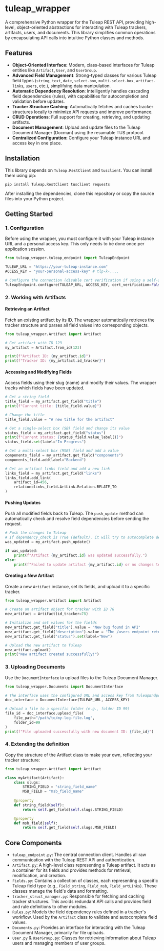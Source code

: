 # tuleap_wrapper

A comprehensive Python wrapper for the Tuleap REST API, providing high-level, object-oriented abstractions for interacting with Tuleap trackers, artifacts, users, and documents. This library simplifies common operations by encapsulating API calls into intuitive Python classes and methods.

## Features

*   **Object-Oriented Interface**: Modern, class-based interfaces for Tuleap entities like `Artifact`, `User`, and `UserGroup`.
*   **Advanced Field Management**: Strong-typed classes for various Tuleap field types (`string`, `text`, `date`, `select-box`, `multi-select-box`, `artifact-links`, `users`, etc.), simplifying data manipulation.
*   **Automatic Dependency Resolution**: Intelligently handles cascading field dependencies (rules), with capabilities for autocompletion and validation before updates.
*   **Tracker Structure Caching**: Automatically fetches and caches tracker structures locally to minimize API requests and improve performance.
*   **CRUD Operations**: Full support for creating, retrieving, and updating artifacts.
*   **Document Management**: Upload and update files to the Tuleap Document Manager (Docman) using the resumable TUS protocol.
*   **Centralized Configuration**: Configure your Tuleap instance URL and access key in one place.

## Installation

This library depends on `Tuleap.RestClient` and `tusclient`. You can install them using pip:

```shell
pip install Tuleap.RestClient tusclient requests
```

After installing the dependencies, clone this repository or copy the source files into your Python project.

## Getting Started

### 1. Configuration

Before using the wrapper, you must configure it with your Tuleap instance URL and a personal access key. This only needs to be done once per application session.

```python
from tuleap_wrapper.tuleap_endpoint import TuleapEndpoint

TULEAP_URL = "https://your-tuleap-instance.com"
ACCESS_KEY = "your-personal-access-key" # tlp-k-....

# Configure the connection (disable cert verification if using a self-signed certificate)
TuleapEndpoint.configure(TULEAP_URL, ACCESS_KEY, cert_verification=False)
```

### 2. Working with Artifacts

#### Retrieving an Artifact

Fetch an existing artifact by its ID. The wrapper automatically retrieves the tracker structure and parses all field values into corresponding objects.

```python
from tuleap_wrapper.Artifact import Artifact

# Get artifact with ID 123
my_artifact = Artifact.from_id(123)

print(f"Artifact ID: {my_artifact.id}")
print(f"Tracker ID: {my_artifact.id_tracker}")
```

#### Accessing and Modifying Fields

Access fields using their slug (name) and modify their values. The wrapper tracks which fields have been updated.

```python
# Get a string field
title_field = my_artifact.get_field("title")
print(f"Current title: {title_field.value}")

# Change the title
title_field.value = "A new title for the artifact"

# Get a single-select box (SB) field and change its value
status_field = my_artifact.get_field("status")
print(f"Current status: {status_field.value_label()}")
status_field.set(label="In Progress")

# Get a multi-select box (MSB) field and add a value
components_field = my_artifact.get_field("components")
components_field.add(label="Backend")

# Get an artifact links field and add a new link
links_field = my_artifact.get_field("links")
links_field.add_link(
    artifact_id=456,
    relation=links_field.ArtLink.Relation.RELATE_TO
)
```

#### Pushing Updates

Push all modified fields back to Tuleap. The `push_update` method can automatically check and resolve field dependencies before sending the request.

```python
# Push the changes to Tuleap
# If dependency_check is True (default), it will try to autocomplete dependent fields.
was_updated = my_artifact.push_update()

if was_updated:
    print(f"Artifact {my_artifact.id} was updated successfully.")
else:
    print(f"Failed to update artifact {my_artifact.id} or no changes to push.")
```

#### Creating a New Artifact

Create a new `Artifact` instance, set its fields, and upload it to a specific tracker.

```python
from tuleap_wrapper.Artifact import Artifact

# Create an artifact object for tracker with ID 78
new_artifact = Artifact(id_tracker=78)

# Initialize and set values for the fields
new_artifact.get_field("title").value = "New bug found in API"
new_artifact.get_field("description").value = "The /users endpoint returns a 500 error."
new_artifact.get_field("status").set(label="New")

# Upload the new artifact to Tuleap
new_artifact.upload()
print("New artifact created successfully!")
```

### 3. Uploading Documents

Use the `DocumentInterface` to upload files to the Tuleap Document Manager.

```python
from tuleap_wrapper.Documents import DocumentInterface

# The interface uses the configured URL and access key from TuleapEndpoint
doc_interface = DocumentInterface(TULEAP_URL, ACCESS_KEY)

# Upload a file to a specific folder (e.g., folder ID 99)
file_id = doc_interface.upload_file(
    file_path="/path/to/my-log-file.log",
    folder_id=99
)
print(f"File uploaded successfully with new document ID: {file_id}")
```

### 4. Extending the definition

Copy the structure of the Artifact class to make your own, reflecting your tracker structure:

```python
from tuleap_wrapper.Artifact import Artifact

class myArtifact(Artifact):
    class slugs:
        STRING_FIELD = "string_field_name"
        MSB_FIELD = "msb_field_name"
        
    @property
    def string_field(self):
        return self.get_field(self.slugs.STRING_FIELD)

    @property
    def msb_field(self):
        return self.get_field(self.slugs.MSB_FIELD)
```

## Core Components

*   `tuleap_endpoint.py`: The central connection client. Handles all raw communication with the Tuleap REST API and authentication.
*   `Artifact.py`: A high-level class representing a Tuleap artifact. It acts as a container for its fields and provides methods for retrieval, modification, and creation.
*   `Fields.py`: Contains a collection of classes, each representing a specific Tuleap field type (e.g., `Field_string`, `Field_msb`, `Field_artLinks`). These classes manage the field's data and formatting.
*   `tracker_struct_manager.py`: Responsible for fetching and caching tracker structures. This avoids redundant API calls and provides field and rule definitions to other modules.
*   `Rules.py`: Models the field dependency rules defined in a tracker's workflow. Used by the `Artifact` class to validate and autocomplete field values.
*   `Documents.py`: Provides an interface for interacting with the Tuleap Document Manager, primarily for file uploads.
*   `User.py` & `UserGroup.py`: Classes for retrieving information about Tuleap users and managing members of user groups.
